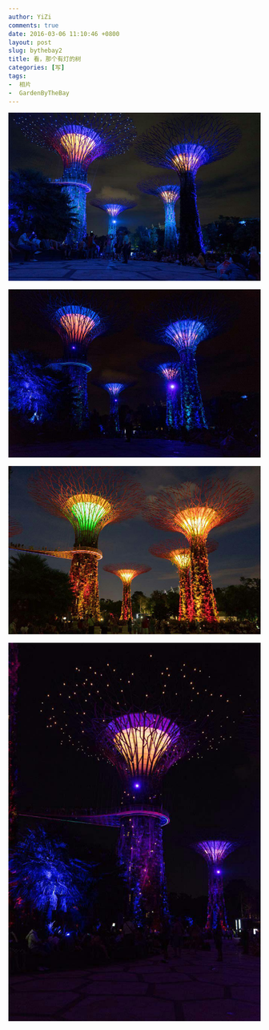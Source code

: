 ```yaml
---
author: YiZi
comments: true
date: 2016-03-06 11:10:46 +0800
layout: post
slug: bythebay2
title: 看，那个有灯的树
categories: [写]
tags:
-  相片
-  GardenByTheBay
---
```

![](/public/images/gallery/bythebay/3.jpg)

![](/public/images/gallery/bythebay/4.jpg)

![](/public/images/gallery/bythebay/7.jpg)

![](/public/images/gallery/bythebay/8.jpg)
